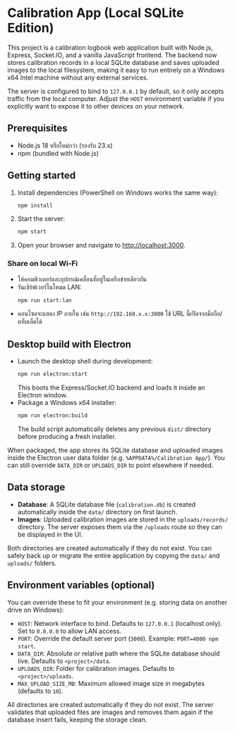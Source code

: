 # Calibration App (Local SQLite Edition)

This project is a calibration logbook web application built with Node.js, Express, Socket.IO, and a vanilla JavaScript frontend. The backend now stores calibration records in a local SQLite database and saves uploaded images to the local filesystem, making it easy to run entirely on a Windows x64 Intel machine without any external services.

The server is configured to bind to `127.0.0.1` by default, so it only accepts traffic from the local computer. Adjust the `HOST` environment variable if you explicitly want to expose it to other devices on your network.

## Prerequisites

- Node.js 18 หรือใหม่กว่า (รองรับ 23.x)
- npm (bundled with Node.js)

## Getting started

1. Install dependencies (PowerShell on Windows works the same way):
   ```bash
   npm install
   ```
2. Start the server:
   ```bash
   npm start
   ```
3. Open your browser and navigate to [http://localhost:3000](http://localhost:3000).

### Share on local Wi‑Fi

- ให้คอมพิวเตอร์และอุปกรณ์เคลื่อนที่อยู่ในเครือข่ายเดียวกัน
- รันเซิร์ฟเวอร์ในโหมด LAN:
  ```bash
  npm run start:lan
  ```
- คอนโซลจะแสดง IP ภายใน เช่น `http://192.168.x.x:3000` ใช้ URL นี้เปิดจากมือถือ/แท็บเล็ตได้

## Desktop build with Electron

- Launch the desktop shell during development:
  ```bash
  npm run electron:start
  ```
  This boots the Express/Socket.IO backend and loads it inside an Electron window.
- Package a Windows x64 installer:
  ```bash
  npm run electron:build
  ```
  The build script automatically deletes any previous `dist/` directory before producing a fresh installer.


When packaged, the app stores its SQLite database and uploaded images inside the Electron user data folder (e.g. `%APPDATA%/Calibration App/`). You can still override `DATA_DIR` or `UPLOADS_DIR` to point elsewhere if needed.

## Data storage

- **Database**: A SQLite database file (`calibration.db`) is created automatically inside the `data/` directory on first launch.
- **Images**: Uploaded calibration images are stored in the `uploads/records/` directory. The server exposes them via the `/uploads` route so they can be displayed in the UI.

Both directories are created automatically if they do not exist. You can safely back up or migrate the entire application by copying the `data/` and `uploads/` folders.

## Environment variables (optional)

You can override these to fit your environment (e.g. storing data on another drive on Windows):

- `HOST`: Network interface to bind. Defaults to `127.0.0.1` (localhost only). Set to `0.0.0.0` to allow LAN access.
- `PORT`: Override the default server port (`3000`). Example: `PORT=4000 npm start`.
- `DATA_DIR`: Absolute or relative path where the SQLite database should live. Defaults to `<project>/data`.
- `UPLOADS_DIR`: Folder for calibration images. Defaults to `<project>/uploads`.
- `MAX_UPLOAD_SIZE_MB`: Maximum allowed image size in megabytes (defaults to `10`).

All directories are created automatically if they do not exist. The server validates that uploaded files are images and removes them again if the database insert fails, keeping the storage clean.

